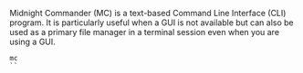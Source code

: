 Midnight Commander (MC) is a text-based Command Line Interface (CLI) program. It is particularly useful when a GUI is not available but can also be used as a primary file manager in a terminal session even when you are using a GUI.
```
mc
``
